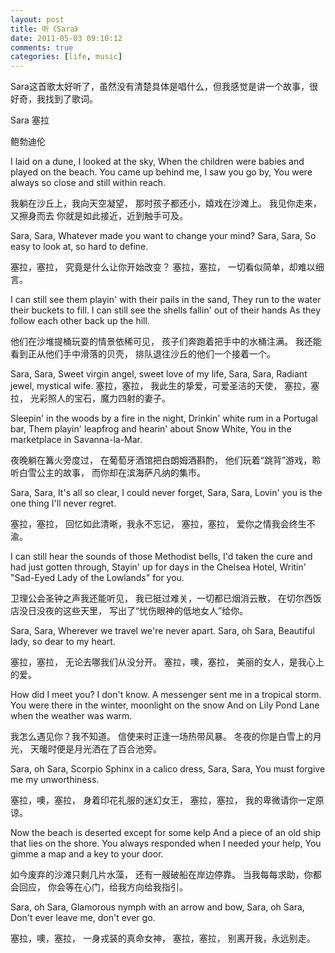 ```yaml
---
layout: post
title: 听《Sara》
date: 2011-05-03 09:10:12
comments: true
categories: [life, music]
---
```


Sara这首歌太好听了，虽然没有清楚具体是唱什么，但我感觉是讲一个故事，很好奇，我找到了歌词。

Sara
塞拉

鲍勃迪伦

I laid on a dune, I looked at the sky,
When the children were babies and played on the beach.
You came up behind me, I saw you go by,
You were always so close and still within reach. 

我躺在沙丘上，我向天空凝望，
那时孩子都还小，嬉戏在沙滩上。
我见你走来，又擦身而去
你就是如此接近，近到触手可及。

Sara, Sara,
Whatever made you want to change your mind?
Sara, Sara,
So easy to look at, so hard to define.  

塞拉，塞拉，
究竟是什么让你开始改变？
塞拉，塞拉，
一切看似简单，却难以细言。

I can still see them playin' with their pails in the sand,
They run to the water their buckets to fill.
I can still see the shells fallin' out of their hands
As they follow each other back up the hill. 

他们在沙堆提桶玩耍的情景依稀可见，
孩子们奔跑着把手中的水桶注满。
我还能看到正从他们手中滑落的贝壳，
排队退往沙丘的他们一个接着一个。

Sara, Sara,
Sweet virgin angel, sweet love of my life,
Sara, Sara,
Radiant jewel, mystical wife.
塞拉，塞拉，
我此生的挚爱，可爱圣洁的天使，
塞拉，塞拉，
光彩照人的宝石，魔力四射的妻子。

Sleepin' in the woods by a fire in the night,
Drinkin' white rum in a Portugal bar,
Them playin' leapfrog and hearin' about Snow White,
You in the marketplace in Savanna-la-Mar. 

夜晚躺在篝火旁度过，
在葡萄牙酒馆把白朗姆酒斟酌，
他们玩着“跳背”游戏，聆听白雪公主的故事，
而你却在滨海萨凡纳的集市。

Sara, Sara,
It's all so clear, I could never forget,
Sara, Sara,
Lovin' you is the one thing I'll never regret.  

塞拉，塞拉，
回忆如此清晰，我永不忘记，
塞拉，塞拉，
爱你之情我会终生不渝。

I can still hear the sounds of those Methodist bells,
I'd taken the cure and had just gotten through,
Stayin' up for days in the Chelsea Hotel,
Writin' "Sad-Eyed Lady of the Lowlands" for you.    

卫理公会圣钟之声我还能听见，
我已挺过难关，一切都已烟消云散，
在切尔西饭店没日没夜的这些天里，
写出了“忧伤眼神的低地女人”给你。

Sara, Sara,
Wherever we travel we're never apart.
Sara, oh Sara,
Beautiful lady, so dear to my heart. 

塞拉，塞拉，
无论去哪我们从没分开。
塞拉，噢，塞拉，
美丽的女人，是我心上的爱。

How did I meet you? I don't know.
A messenger sent me in a tropical storm.
You were there in the winter, moonlight on the snow
And on Lily Pond Lane when the weather was warm. 

我怎么遇见你？我不知道。
信使来时正逢一场热带风暴。
冬夜的你是白雪上的月光，
天暖时便是月光洒在了百合池旁。

Sara, oh Sara,
Scorpio Sphinx in a calico dress,
Sara, Sara,
You must forgive me my unworthiness. 

塞拉，噢，塞拉，
身着印花礼服的迷幻女王，
塞拉，塞拉，
我的卑微请你一定原谅。

Now the beach is deserted except for some kelp
And a piece of an old ship that lies on the shore.
You always responded when I needed your help,
You gimme a map and a key to your door.  

如今废弃的沙滩只剩几片水藻，
还有一艘破船在岸边停靠。
当我每每求助，你都会回应，
你会等在心门，给我方向给我指引。

Sara, oh Sara,
Glamorous nymph with an arrow and bow,
Sara, oh Sara,
Don't ever leave me, don't ever go. 

塞拉，噢，塞拉，
一身戎装的真命女神，
塞拉，塞拉，
别离开我，永远别走。